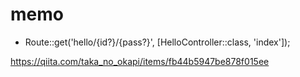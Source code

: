 # memo
- Route::get('hello/{id?}/{pass?}', [HelloController::class, 'index']);

https://qiita.com/taka_no_okapi/items/fb44b5947be878f015ee